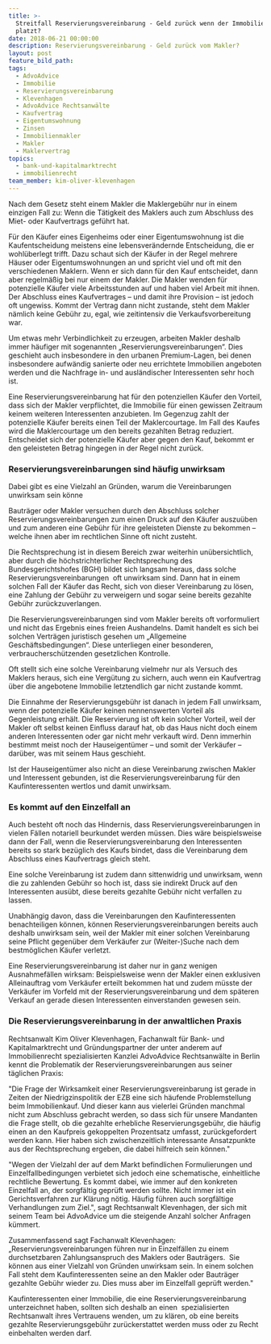```yaml
---
title: >-
  Streitfall Reservierungsvereinbarung - Geld zurück wenn der Immobilienkauf
  platzt?
date: 2018-06-21 00:00:00
description: Reservierungsvereinbarung - Geld zurück vom Makler?
layout: post
feature_bild_path:
tags:
  - AdvoAdvice
  - Immobilie
  - Reservierungsvereinbarung
  - Klevenhagen
  - AdvoAdvice Rechtsanwälte
  - Kaufvertrag
  - Eigentumswohnung
  - Zinsen
  - Immobilienmakler
  - Makler
  - Maklervertrag
topics:
  - bank-und-kapitalmarktrecht
  - immobilienrecht
team_member: kim-oliver-klevenhagen
---
```


Nach dem Gesetz steht einem Makler die Maklergebühr nur in einem einzigen Fall zu: Wenn die Tätigkeit des Maklers auch zum Abschluss des Miet- oder Kaufvertrags geführt hat.

Für den Käufer eines Eigenheims oder einer Eigentumswohnung ist die Kaufentscheidung meistens eine lebensverändernde Entscheidung, die er wohlüberlegt trifft. Dazu schaut sich der Käufer in der Regel mehrere Häuser oder Eigentumswohnungen an und spricht viel und oft mit den verschiedenen Maklern. Wenn er sich dann für den Kauf entscheidet, dann aber regelmäßig bei nur einem der Makler. Die Makler wenden für potenzielle Käufer viele Arbeitsstunden auf und haben viel Arbeit mit ihnen. Der Abschluss eines Kaufvertrages – und damit ihre Provision – ist jedoch oft ungewiss. Kommt der Vertrag dann nicht zustande, steht dem Makler nämlich keine Gebühr zu, egal, wie zeitintensiv die Verkaufsvorbereitung war.

Um etwas mehr Verbindlichkeit zu erzeugen, arbeiten Makler deshalb immer häufiger mit sogenannten „Reservierungsvereinbarungen“. Dies geschieht auch insbesondere in den urbanen Premium-Lagen, bei denen insbesondere aufwändig sanierte oder neu errichtete Immobilien angeboten werden und die Nachfrage in- und ausländischer Interessenten sehr hoch ist.

Eine Reservierungsvereinbarung hat für den potenziellen Käufer den Vorteil, dass sich der Makler verpflichtet, die Immobilie für einen gewissen Zeitraum keinem weiteren Interessenten anzubieten. Im Gegenzug zahlt der potenzielle Käufer bereits einen Teil der Maklercourtage. Im Fall des Kaufes wird die Maklercourtage um den bereits gezahlten Betrag reduziert. Entscheidet sich der potenzielle Käufer aber gegen den Kauf, bekommt er den geleisteten Betrag hingegen in der Regel nicht zurück.

### Reservierungsvereinbarungen sind häufig unwirksam

Dabei gibt es eine Vielzahl an Gründen, warum die Vereinbarungen unwirksam sein könne

Bauträger oder Makler versuchen durch den Abschluss solcher Reservierungsvereinbarungen zum einen Druck auf den Käufer auszuüben und zum anderen eine Gebühr für ihre geleisteten Dienste zu bekommen – welche ihnen aber im rechtlichen Sinne oft nicht zusteht.

Die Rechtsprechung ist in diesem Bereich zwar weiterhin unübersichtlich, aber durch die höchstrichterlicher Rechtsprechung des Bundesgerichtshofes (BGH) bildet sich langsam heraus, dass solche Reservierungsvereinbarungen  oft unwirksam sind. Dann hat in einem solchen Fall der Käufer das Recht, sich von dieser Vereinbarung zu lösen, eine Zahlung der Gebühr zu verweigern und sogar seine bereits gezahlte Gebühr zurückzuverlangen.

Die Reservierungsvereinbarungen sind vom Makler bereits oft vorformuliert und nicht das Ergebnis eines freien Aushandelns. Damit handelt es sich bei solchen Verträgen juristisch gesehen um „Allgemeine Geschäftsbedingungen“. Diese unterliegen einer besonderen, verbraucherschützenden gesetzlichen Kontrolle.

Oft stellt sich eine solche Vereinbarung vielmehr nur als Versuch des Maklers heraus, sich eine Vergütung zu sichern, auch wenn ein Kaufvertrag über die angebotene Immobilie letztendlich gar nicht zustande kommt. 

Die Einnahme der Reservierungsgebühr ist danach in jedem Fall unwirksam, wenn der potenzielle Käufer keinen nennenswerten Vorteil als Gegenleistung erhält. Die Reservierung ist oft kein solcher Vorteil, weil der Makler oft selbst keinen Einfluss darauf hat, ob das Haus nicht doch einem anderen Interessenten oder gar nicht mehr verkauft wird. Denn immerhin bestimmt meist noch der Hauseigentümer – und somit der Verkäufer – darüber, was mit seinem Haus geschieht.

Ist der Hauseigentümer also nicht an diese Vereinbarung zwischen Makler und Interessent gebunden, ist die Reservierungsvereinbarung für den Kaufinteressenten wertlos und damit unwirksam.

### Es kommt auf den Einzelfall an

Auch besteht oft noch das Hindernis, dass Reservierungsvereinbarungen in vielen Fällen notariell beurkundet werden müssen. Dies wäre beispielsweise dann der Fall, wenn die Reservierungsvereinbarung den Interessenten bereits so stark bezüglich des Kaufs bindet, dass die Vereinbarung dem Abschluss eines Kaufvertrags gleich steht.

Eine solche Vereinbarung ist zudem dann sittenwidrig und unwirksam, wenn die zu zahlenden Gebühr so hoch ist, dass sie indirekt Druck auf den Interessenten ausübt, diese bereits gezahlte Gebühr nicht verfallen zu lassen.

Unabhängig davon, dass die Vereinbarungen den Kaufinteressenten benachteiligen können, können Reservierungsvereinbarungen bereits auch deshalb unwirksam sein, weil der Makler mit einer solchen Vereinbarung seine Pflicht gegenüber dem Verkäufer zur (Weiter-)Suche nach dem bestmöglichen Käufer verletzt.

Eine Reservierungsvereinbarung ist daher nur in ganz wenigen Ausnahmefällen wirksam: Beispielsweise wenn der Makler einen exklusiven Alleinauftrag vom Verkäufer erteilt bekommen hat und zudem müsste der Verkäufer im Vorfeld mit der Reservierungsvereinbarung und dem späteren Verkauf an gerade diesen Interessenten einverstanden gewesen sein.

### Die Reservierungsvereinbarung in der anwaltlichen Praxis

Rechtsanwalt Kim Oliver Klevenhagen, Fachanwalt für Bank- und Kapitalmarktrecht und Gründungspartner der unter anderem auf Immobilienrecht spezialisierten Kanzlei AdvoAdvice Rechtsanwälte in Berlin kennt die Problematik der Reservierungsvereinbarungen aus seiner täglichen Praxis:

"Die Frage der Wirksamkeit einer Reservierungsvereinbarung ist gerade in Zeiten der Niedrigzinspolitik der EZB eine sich häufende Problemstellung beim Immobilienkauf. Und dieser kann aus vielerlei Gründen manchmal nicht zum Abschluss gebracht werden, so dass sich für unsere Mandanten die Frage stellt, ob die gezahlte erhebliche Reservierungsgebühr, die häufig einen an den Kaufpreis gekoppelten Prozentsatz umfasst, zurückgefordert werden kann. Hier haben sich zwischenzeitlich interessante Ansatzpunkte aus der Rechtsprechung ergeben, die dabei hilfreich sein können."

"Wegen der Vielzahl der auf dem Markt befindlichen Formulierungen und Einzelfallbedingungen verbietet sich jedoch eine schematische, einheitliche rechtliche Bewertung. Es kommt dabei, wie immer auf den konkreten Einzelfall an, der sorgfältig geprüft werden sollte. Nicht immer ist ein Gerichtsverfahren zur Klärung nötig. Häufig führen auch sorgfältige Verhandlungen zum Ziel.", sagt Rechtsanwalt Klevenhagen, der sich mit seinem Team bei AdvoAdvice um die steigende Anzahl solcher Anfragen kümmert.  

Zusammenfassend sagt Fachanwalt Klevenhagen: „Reservierungsvereinbarungen führen nur in Einzelfällen zu einem durchsetzbaren Zahlungsanspruch des Maklers oder Bauträgers.  Sie können aus einer Vielzahl von Gründen unwirksam sein. In einem solchen Fall steht dem Kaufinteressenten seine an den Makler oder Bauträger gezahlte Gebühr wieder zu. Dies muss aber im Einzelfall geprüft werden."

Kaufinteressenten einer Immobilie, die eine Reservierungsvereinbarung unterzeichnet haben, sollten sich deshalb an einen  spezialisierten Rechtsanwalt ihres Vertrauens wenden, um zu klären, ob eine bereits gezahlte Reservierungsgebühr zurückerstattet werden muss oder zu Recht einbehalten werden darf.